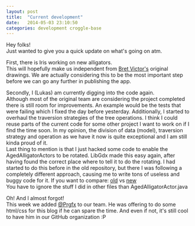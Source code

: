 ```yaml
---
layout: post
title:  "Current development"
date:   2014-05-03 23:10:50
categories: development croggle-base
---
```


Hey folks!  
Just wanted to give you a quick update on what's going on atm.

First, there is Iris working on new alligators.  
This will hopefully make us independent from [Bret Victor's][worrydream] original drawings.
We are actually considering this to be the most important step before we can go any further in publishing the app.

Secondly, I (Lukas) am currently digging into the code again.  
Although most of the original team are considering the project completed there is still room for improvements.
An example would be the tests that were failing which I fixed the day before yesterday.
Additionally, I started to overhaul the traversion strategies of the tree operations.
I think I could reuse parts of the current code for some other project I want to work on if I find the time soon.
In my opinion, the division of data (model), traversion strategy and operation as we have it now is quite exceptional and I am still kinda proud of it.  
Last thing to mention is that I just hacked some code to enable the AgedAlligatorActors to be rotated.
LibGdx made this easy again, after having found the correct place where to tell it to do the rotating.
I had started to do this before in the old repository, but there I was following a completely different approach, causing me to write tons of useless and buggy code for it.
If you want to compare: [old] vs [new]  
You have to ignore the stuff I did in other files than AgedAlligatorActor.java

Oh! And I almost forgot!  
This week we added [@Prgfx][prgfx] to our team.
He was offering to do some html/css for this blog if he can spare the time.
And even if not, it's still cool to have him in our GitHub organization :P



[worrydream]: http://worrydream.com/AlligatorEggs/
[old]: https://github.com/vincent23/lambda-alligatoren/commit/3423ec06a76ca047db8ceac053875eb95e1424a2
[new]: https://github.com/TeamCroggle/croggle-base/commit/da031c69989d97a26347432932bae9910f8948e8
[prgfx]: https://github.com/PRGfx
